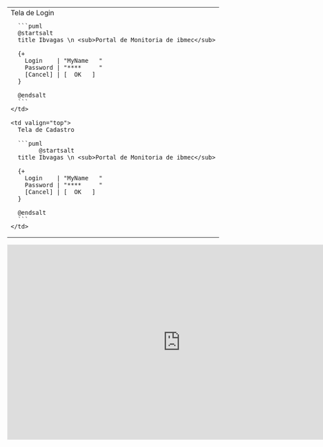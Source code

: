 
<table>
  <tr>
    <td valign="top">
      Tela de Login

      ```puml
      @startsalt
      title Ibvagas \n <sub>Portal de Monitoria de ibmec</sub>

      {+
        Login    | "MyName   "
        Password | "****     "
        [Cancel] | [  OK   ]
      }

      @endsalt
      ```
    </td>

    <td valign="top">
      Tela de Cadastro

      ```puml
            @startsalt
      title Ibvagas \n <sub>Portal de Monitoria de ibmec</sub>

      {+
        Login    | "MyName   "
        Password | "****     "
        [Cancel] | [  OK   ]
      }

      @endsalt
      ```
    </td>
  </tr>
</table>



<iframe style="border: 1px solid rgba(0, 0, 0, 0.1);" width="800" height="450" src="https://embed.figma.com/design/Pejlp7AUpVlZZECe7qIp1l/Ibvagas?node-id=0-1&embed-host=share" allowfullscreen></iframe>